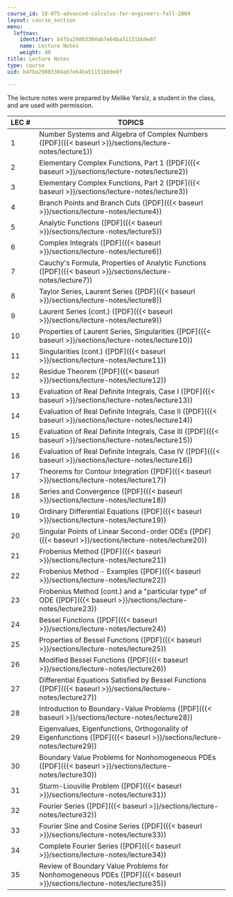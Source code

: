 ```yaml
---
course_id: 18-075-advanced-calculus-for-engineers-fall-2004
layout: course_section
menu:
  leftnav:
    identifier: b4fba29803304ab7e64ba51151bb9e8f
    name: Lecture Notes
    weight: 40
title: Lecture Notes
type: course
uid: b4fba29803304ab7e64ba51151bb9e8f

---
```


The lecture notes were prepared by Melike Yersiz, a student in the class, and are used with permission.

| LEC #  | TOPICS |
| --- | --- |
| 1 | Number Systems and Algebra of Complex Numbers ([PDF]({{< baseurl >}}/sections/lecture-notes/lecture1)) |
| 2 | Elementary Complex Functions, Part 1 ([PDF]({{< baseurl >}}/sections/lecture-notes/lecture2)) |
| 3 | Elementary Complex Functions, Part 2 ([PDF]({{< baseurl >}}/sections/lecture-notes/lecture3)) |
| 4 | Branch Points and Branch Cuts ([PDF]({{< baseurl >}}/sections/lecture-notes/lecture4)) |
| 5 | Analytic Functions ([PDF]({{< baseurl >}}/sections/lecture-notes/lecture5)) |
| 6 | Complex Integrals ([PDF]({{< baseurl >}}/sections/lecture-notes/lecture6)) |
| 7 | Cauchy's Formula, Properties of Analytic Functions ([PDF]({{< baseurl >}}/sections/lecture-notes/lecture7)) |
| 8 | Taylor Series, Laurent Series ([PDF]({{< baseurl >}}/sections/lecture-notes/lecture8)) |
| 9 | Laurent Series (cont.) ([PDF]({{< baseurl >}}/sections/lecture-notes/lecture9)) |
| 10 | Properties of Laurent Series, Singularities ([PDF]({{< baseurl >}}/sections/lecture-notes/lecture10)) |
| 11 | Singularities (cont.) ([PDF]({{< baseurl >}}/sections/lecture-notes/lecture11)) |
| 12 | Residue Theorem ([PDF]({{< baseurl >}}/sections/lecture-notes/lecture12)) |
| 13 | Evaluation of Real Definite Integrals, Case I ([PDF]({{< baseurl >}}/sections/lecture-notes/lecture13)) |
| 14 | Evaluation of Real Definite Integrals, Case II ([PDF]({{< baseurl >}}/sections/lecture-notes/lecture14)) |
| 15 | Evaluation of Real Definite Integrals, Case III ([PDF]({{< baseurl >}}/sections/lecture-notes/lecture15)) |
| 16 | Evaluation of Real Definite Integrals, Case IV ([PDF]({{< baseurl >}}/sections/lecture-notes/lecture16)) |
| 17 | Theorems for Contour Integration ([PDF]({{< baseurl >}}/sections/lecture-notes/lecture17)) |
| 18 | Series and Convergence ([PDF]({{< baseurl >}}/sections/lecture-notes/lecture18)) |
| 19 | Ordinary Differential Equations ([PDF]({{< baseurl >}}/sections/lecture-notes/lecture19)) |
| 20 | Singular Points of Linear Second-order ODEs ([PDF]({{< baseurl >}}/sections/lecture-notes/lecture20)) |
| 21 | Frobenius Method ([PDF]({{< baseurl >}}/sections/lecture-notes/lecture21)) |
| 22 | Frobenius Method - Examples ([PDF]({{< baseurl >}}/sections/lecture-notes/lecture22)) |
| 23 | Frobenius Method (cont.) and a "particular type" of ODE ([PDF]({{< baseurl >}}/sections/lecture-notes/lecture23)) |
| 24 | Bessel Functions ([PDF]({{< baseurl >}}/sections/lecture-notes/lecture24)) |
| 25 | Properties of Bessel Functions ([PDF]({{< baseurl >}}/sections/lecture-notes/lecture25)) |
| 26 | Modified Bessel Functions ([PDF]({{< baseurl >}}/sections/lecture-notes/lecture26)) |
| 27 | Differential Equations Satisfied by Bessel Functions ([PDF]({{< baseurl >}}/sections/lecture-notes/lecture27)) |
| 28 | Introduction to Boundary-Value Problems ([PDF]({{< baseurl >}}/sections/lecture-notes/lecture28)) |
| 29 | Eigenvalues, Eigenfunctions, Orthogonality of Eigenfunctions ([PDF]({{< baseurl >}}/sections/lecture-notes/lecture29)) |
| 30 | Boundary Value Problems for Nonhomogeneous PDEs ([PDF]({{< baseurl >}}/sections/lecture-notes/lecture30)) |
| 31 | Sturm-Liouville Problem ([PDF]({{< baseurl >}}/sections/lecture-notes/lecture31)) |
| 32 | Fourier Series ([PDF]({{< baseurl >}}/sections/lecture-notes/lecture32)) |
| 33 | Fourier Sine and Cosine Series ([PDF]({{< baseurl >}}/sections/lecture-notes/lecture33)) |
| 34 | Complete Fourier Series ([PDF]({{< baseurl >}}/sections/lecture-notes/lecture34)) |
| 35 | Review of Boundary Value Problems for Nonhomogeneous PDEs ([PDF]({{< baseurl >}}/sections/lecture-notes/lecture35))